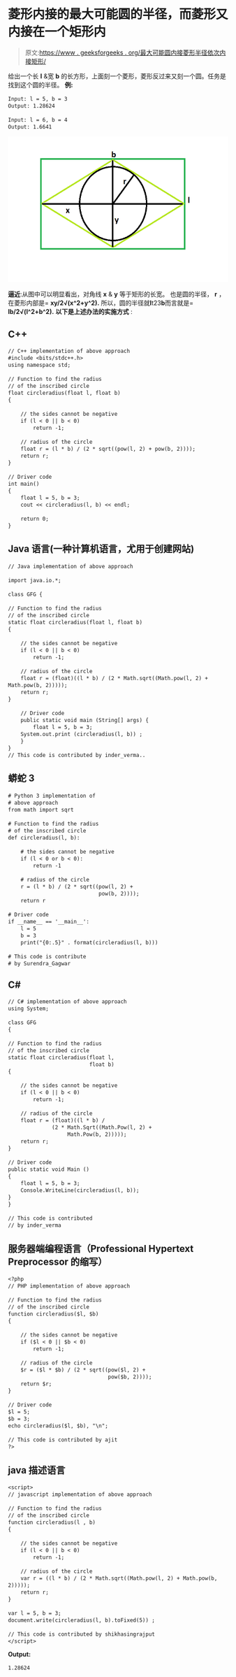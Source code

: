 # 菱形内接的最大可能圆的半径，而菱形又内接在一个矩形内

> 原文:[https://www . geeksforgeeks . org/最大可能圆内接菱形半径依次内接矩形/](https://www.geeksforgeeks.org/radius-of-the-biggest-possible-circle-inscribed-in-rhombus-which-in-turn-is-inscribed-in-a-rectangle/)

给出一个长 **l** &宽 **b** 的长方形，上面刻一个菱形，菱形反过来又刻一个圆。任务是找到这个圆的半径。
**例:**

```
Input: l = 5, b = 3
Output: 1.28624

Input: l = 6, b = 4
Output: 1.6641
```

![](img/09a8e247153e523eb114accbffac609f.png)

**逼近**:从图中可以明显看出，对角线 **x** & **y** 等于矩形的长宽。
也是圆的半径， **r** ，在菱形内部是= **xy/2√(x^2+y^2).**
所以，圆的半径就**l**t23**b**而言就是= **lb/2√(l^2+b^2).**
**以下是上述办法的实施方式** :

## C++

```
// C++ implementation of above approach
#include <bits/stdc++.h>
using namespace std;

// Function to find the radius
// of the inscribed circle
float circleradius(float l, float b)
{

    // the sides cannot be negative
    if (l < 0 || b < 0)
        return -1;

    // radius of the circle
    float r = (l * b) / (2 * sqrt((pow(l, 2) + pow(b, 2))));
    return r;
}

// Driver code
int main()
{
    float l = 5, b = 3;
    cout << circleradius(l, b) << endl;

    return 0;
}
```

## Java 语言(一种计算机语言，尤用于创建网站)

```
// Java implementation of above approach

import java.io.*;

class GFG {

// Function to find the radius
// of the inscribed circle
static float circleradius(float l, float b)
{

    // the sides cannot be negative
    if (l < 0 || b < 0)
        return -1;

    // radius of the circle
    float r = (float)((l * b) / (2 * Math.sqrt((Math.pow(l, 2) + Math.pow(b, 2)))));
    return r;
}

    // Driver code
    public static void main (String[] args) {
        float l = 5, b = 3;
    System.out.print (circleradius(l, b)) ;
    }
}
// This code is contributed by inder_verma..
```

## 蟒蛇 3

```
# Python 3 implementation of
# above approach
from math import sqrt

# Function to find the radius
# of the inscribed circle
def circleradius(l, b):

    # the sides cannot be negative
    if (l < 0 or b < 0):
        return -1

    # radius of the circle
    r = (l * b) / (2 * sqrt((pow(l, 2) +
                             pow(b, 2))));
    return r

# Driver code
if __name__ == '__main__':
    l = 5
    b = 3
    print("{0:.5}" . format(circleradius(l, b)))

# This code is contribute
# by Surendra_Gagwar
```

## C#

```
// C# implementation of above approach
using System;

class GFG
{

// Function to find the radius
// of the inscribed circle
static float circleradius(float l,
                          float b)
{

    // the sides cannot be negative
    if (l < 0 || b < 0)
        return -1;

    // radius of the circle
    float r = (float)((l * b) /
              (2 * Math.Sqrt((Math.Pow(l, 2) +
                   Math.Pow(b, 2)))));
    return r;
}

// Driver code
public static void Main ()
{
    float l = 5, b = 3;
    Console.WriteLine(circleradius(l, b));
}
}

// This code is contributed
// by inder_verma
```

## 服务器端编程语言（Professional Hypertext Preprocessor 的缩写）

```
<?php
// PHP implementation of above approach

// Function to find the radius
// of the inscribed circle
function circleradius($l, $b)
{

    // the sides cannot be negative
    if ($l < 0 || $b < 0)
        return -1;

    // radius of the circle
    $r = ($l * $b) / (2 * sqrt((pow($l, 2) +
                                pow($b, 2))));
    return $r;
}

// Driver code
$l = 5;
$b = 3;
echo circleradius($l, $b), "\n";

// This code is contributed by ajit
?>
```

## java 描述语言

```
<script>
// javascript implementation of above approach

// Function to find the radius
// of the inscribed circle
function circleradius(l , b)
{

    // the sides cannot be negative
    if (l < 0 || b < 0)
        return -1;

    // radius of the circle
    var r = ((l * b) / (2 * Math.sqrt((Math.pow(l, 2) + Math.pow(b, 2)))));
    return r;
}

var l = 5, b = 3;
document.write(circleradius(l, b).toFixed(5)) ;

// This code is contributed by shikhasingrajput
</script>
```

**Output:** 

```
1.28624
```
